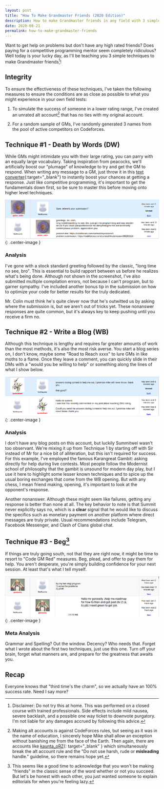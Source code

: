 ```yaml
---
layout: post
title: "How To Make Grandmaster Friends (2020 Edition)"
description: How to make Grandmaster friends in any field with 3 simple tricks. Results not guaranteed.
date: 2020-08-21
permalink: how-to-make-grandmaster-friends
---
```


Want to get help on problems but don't have any high rated friends? Does paying
for a competitive programming mentor seem completely ridiculous? Well today is
your lucky day, as I'll be teaching you 3 simple techniques to make Grandmaster
friends[^1]!

## Integrity

To ensure the effectiveness of these techniques, I've taken the following
measures to ensure the conditions are as close as possible to what you might
experience in your own field tests:

1. To simulate the success of someone in a lower rating range, I've created an
   unrated alt account[^2] that has no ties with my original account. 

2. For a random sample of GMs, I've randomly generated 3 names from the pool of
   active competitors on Codeforces.

## Technique #1 - Death by Words (DW)

While GMs might intimidate you with their large rating, you can parry with an
equally large vocabulary. Taking inspiration from peacocks, we'll artificially
boost our "plumage" of knowledge to try and get the GM to respond. When writing
any message to a GM, just throw it in this [text
converter](https://honk.moe/tools/verysmart.html){:target="_blank"} to instantly
boost your chances at getting a response. Just like competitive programming,
it's important to get the fundamentals down first, so be sure to master this
before moving onto higher level techniques.

![Sorry Colin](/assets/sorrycolin.png){: .center-image }

### Analysis

I've gone with a stock standard greeting followed by the classic, "long time no
see, bro". This is essential to build rapport between us before he realizes
what's being done. Although not shown in the screenshot, I've also submitted
multiple compilation errors, not because I can't program, but to garner
sympathy. I've included another bonus tip in the submission on how to optimize
your code for better results for the truly dedicated.

Mr. Colin must think he's quite clever now that he's outwitted us by asking
where the submission is, but we aren't out of tricks yet. These nonanswer
responses are quite common, but it's always key to keep pushing until you
receive a firm no.

## Technique #2 - Write a Blog (WB)

Although this technique is lengthy and requires far greater amounts of work than
the most methods, it's also the most risk averse. You start a blog series on, I
don't know, maybe some "Road to Reach xxxx" to lure GMs in like moths to a
flame.  Once they leave a comment, you can quickly slide in their DMs with a
"would you be willing to help" or something along the lines of what I show
below. 

![Sorry Summit](/assets/sorrysummit.png){: .center-image }

### Analysis

I don't have any blog posts on this account, but luckily Summitwei wasn't too
observant. We're mixing it up from Technique 1 by starting off with Sir instead
of Mr for a nice bit of alliteration, but this isn't required for success. For
this example, I've employed the famous Karangreat Gambit: asking directly for
help during live contests. Most people follow the Modernist school of philosophy
that the gambit is unsound for modern day play, but I use it here to highlight
some lesser known techniques and to spice up the usual boring exchanges that
come from the WB opening. But with any chess, I mean friend making, opening,
it's important to look at the opponent's response.

Another nonanswer. Although these might seem like failures, getting any response
is better than none at all. The key behavior to note is that Summit never
explicitly says no, which is a **clear** signal that he would like to discuss
the specifics such as monetary payment on another platform where direct messages
are truly private. Usual recommendations include Telegram, Facebook Messenger,
and Clash of Clans global chat.

## Technique #3 - Beg[^3]

If things are truly going south, not that they are right now, it might be time
to resort to "Code GM Red" measures. Beg, plead, and offer to pay them for help.
You aren't desperate, you're simply building confidence for your next session.
At least that's what I tell myself.

![Sorry Geniosity](/assets/sorrygeniosity.png){: .center-image }

### Meta Analysis

Grammar and Spelling? Out the window. Decency? Who needs that. Forget what I
wrote about the first two techniques, just use this one. Turn off your brain,
forget what manners are, and prepare for the greatness that awaits you.

## Recap

Everyone knows that "third time's the charm", so we actually have an 100%
success rate. Need I say more?

[^1]: Disclaimer: Do not try this at home. This was performed on a closed course with trained professionals. Side effects include mild nausea, severe backlash, and a possible one way ticket to downvote purgatory. I'm not liable for any damages accrued by following this advice.
[^2]: Making alt accounts is against CodeForces rules, but seeing as it was in the name of education, I sincerely hope Mike shall allow an exception without banishing me from the face of the Earth. Then again, there are accounts like [kaunta_oRZ](https://codeforces.com/profile/kaunta_orz){: target="_blank" } which simultaneously break the alt account rule and the "Do not use harsh, rude or **misleading** handle." guideline, so there remains hope yet.
[^3]: This seems like a good time to acknowledge that you won't be making "friends" in the classic sense of the word whether or not you succeed. But let's be honest with each other, you just wanted someone to explain editorials for when you're feeling lazy.

